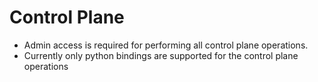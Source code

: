 # Control Plane

* Admin access is required for performing all control plane operations.
* Currently only python bindings are supported for the control plane operations


